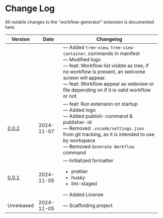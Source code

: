 # Change Log

All notable changes to the "workflow-generator" extension is documented here.

| Version                                                                                                                                      | Date       | Changelog                                                                                                                                                                                                                                                                                                           |
| -------------------------------------------------------------------------------------------------------------------------------------------- | ---------- | ------------------------------------------------------------------------------------------------------------------------------------------------------------------------------------------------------------------------------------------------------------------------------------------------------------------- |
|                                                                                                                                              |            | &mdash; Added `tree-view`, `tree-view-container`, commands in manifest <br>&mdash; Modified logo <br> &mdash; feat: Workflow list visible as tree, if no workflow is present, an welcome screen will appear. <br> &mdash; feat: Workflow appear as webview or file depending on if it is valid workflow or not <br> |
| [0.0.2](https://marketplace.visualstudio.com/_apis/public/gallery/publishers/nirvikpurkait/vsextensions/workflow-generator/0.0.2/vspackage)  | 2024-11-07 | &mdash; feat: Run extension on startup <br> &mdash; Added logo <br> &mdash; Added publish-command & publisher-id <br> &mdash; Removed `.vscode/settings.json` from git tracking, as it is intended to use by workspace <br> &mdash; Removed `Generate Workflow` command                                             |
| [0.0.1 ](https://marketplace.visualstudio.com/_apis/public/gallery/publishers/nirvikpurkait/vsextensions/workflow-generator/0.0.1/vspackage) | 2024-11-05 | &mdash; Initialized formatter <ul><li>prettier</li><li>husky</li><li>lint-staged</li></ul> &mdash; Added License                                                                                                                                                                                                    |
| Unreleased                                                                                                                                   | 2024-11-05 | &mdash; Scaffolding project                                                                                                                                                                                                                                                                                         |
